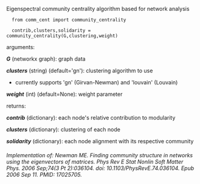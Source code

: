 Eigenspectral community centrality algorithm based for network analysis

```
  from comm_cent import community_centrality
  
  contrib,clusters,solidarity = community_centrality(G,clustering,weight)
 ```

arguments:

_**G**_ (networkx graph): graph data

_**clusters**_ (string) (default='gn'): clustering algorithm to use
  
  - currently supports 'gn' (Girvan-Newman) and 'louvain' (Louvain)
  
_**weight**_ (int) (default=None): weight parameter

returns:

_**contrib**_ (dictionary): each node's relative contribution to modularity

_**clusters**_ (dictionary): clustering of each node

_**solidarity**_ (dictionary): each node alignment with its respective community



###### Implementation of: Newman ME. Finding community structure in networks using the eigenvectors of matrices. Phys Rev E Stat Nonlin Soft Matter Phys. 2006 Sep;74(3 Pt 2):036104. doi: 10.1103/PhysRevE.74.036104. Epub 2006 Sep 11. PMID: 17025705.
